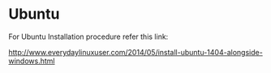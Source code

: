 # Ubuntu
 
 For Ubuntu Installation procedure refer this link:
 
 http://www.everydaylinuxuser.com/2014/05/install-ubuntu-1404-alongside-windows.html
